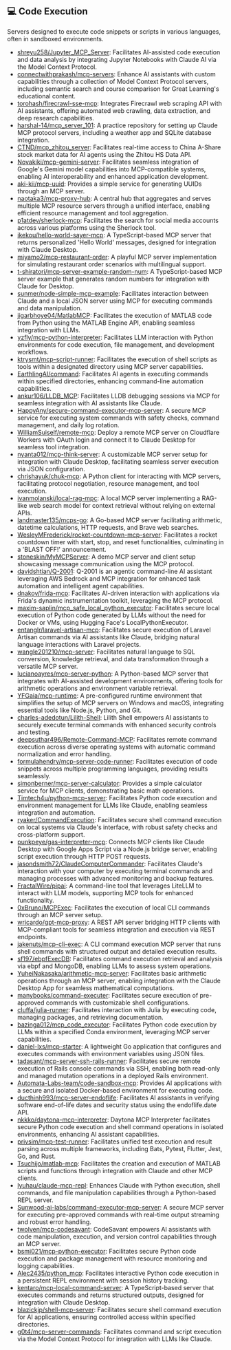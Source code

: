 ## 💻 Code Execution

Servers designed to execute code snippets or scripts in various languages, often in sandboxed environments.

- [shreyu258/Jupyter_MCP_Server](https://github.com/shreyu258/Jupyter_MCP_Server): Facilitates AI-assisted code execution and data analysis by integrating Jupyter Notebooks with Claude AI via the Model Context Protocol.
- [connectwithprakash/mcp-servers](https://github.com/connectwithprakash/mcp-servers): Enhance AI assistants with custom capabilities through a collection of Model Context Protocol servers, including semantic search and course comparison for Great Learning's educational content.
- [torohash/firecrawl-sse-mcp](https://github.com/torohash/firecrawl-sse-mcp): Integrates Firecrawl web scraping API with AI assistants, offering automated web crawling, data extraction, and deep research capabilities.
- [harshal-14/mcp_server_101](https://github.com/harshal-14/mcp_server_101): A practice repository for setting up Claude MCP protocol servers, including a weather app and SQLite database integration.
- [CTND/mcp_zhitou_server](https://github.com/CTND/mcp_zhitou_server): Facilitates real-time access to China A-Share stock market data for AI agents using the Zhitou HS Data API.
- [Novakiki/mcp-gemini-server](https://github.com/Novakiki/mcp-gemini-server): Facilitates seamless integration of Google's Gemini model capabilities into MCP-compatible systems, enabling AI interoperability and enhanced application development.
- [aki-kii/mcp-uuid](https://github.com/aki-kii/mcp-uuid): Provides a simple service for generating UUIDs through an MCP server.
- [naotaka3/mcp-proxy-hub](https://github.com/naotaka3/mcp-proxy-hub): A central hub that aggregates and serves multiple MCP resource servers through a unified interface, enabling efficient resource management and tool aggregation.
- [p1atdev/sherlock-mcp](https://github.com/p1atdev/sherlock-mcp): Facilitates the search for social media accounts across various platforms using the Sherlock tool.
- [ikekou/hello-world-sayer-mcp](https://github.com/ikekou/hello-world-sayer-mcp): A TypeScript-based MCP server that returns personalized 'Hello World' messages, designed for integration with Claude Desktop.
- [miyamo2/mcp-restaurant-order](https://github.com/miyamo2/mcp-restaurant-order): A playful MCP server implementation for simulating restaurant order scenarios with multilingual support.
- [t-shiratori/mcp-server-example-random-num](https://github.com/t-shiratori/mcp-server-example-random-num): A TypeScript-based MCP server example that generates random numbers for integration with Claude for Desktop.
- [sunmer/node-simple-mcp-example](https://github.com/sunmer/node-simple-mcp-example): Facilitates interaction between Claude and a local JSON server using MCP for executing commands and data manipulation.
- [jigarbhoye04/MatlabMCP](https://github.com/jigarbhoye04/MatlabMCP): Facilitates the execution of MATLAB code from Python using the MATLAB Engine API, enabling seamless integration with LLMs.
- [yzfly/mcp-python-interpreter](https://github.com/yzfly/mcp-python-interpreter): Facilitates LLM interaction with Python environments for code execution, file management, and development workflows.
- [ktrysmt/mcp-script-runner](https://github.com/ktrysmt/mcp-script-runner): Facilitates the execution of shell scripts as tools within a designated directory using MCP server capabilities.
- [EarthlingAI/command](https://github.com/EarthlingAI/command): Facilitates AI agents in executing commands within specified directories, enhancing command-line automation capabilities.
- [ankur106/LLDB_MCP](https://github.com/ankur106/LLDB_MCP): Facilitates LLDB debugging sessions via MCP for seamless integration with AI assistants like Claude.
- [HappyAny/secure-command-executor-mcp-server](https://github.com/HappyAny/secure-command-executor-mcp-server): A secure MCP service for executing system commands with safety checks, command management, and daily log rotation.
- [WilliamSuiself/remote-mcp](https://github.com/WilliamSuiself/remote-mcp): Deploy a remote MCP server on Cloudflare Workers with OAuth login and connect it to Claude Desktop for seamless tool integration.
- [nyanta012/mcp-think-server](https://github.com/nyanta012/mcp-think-server): A customizable MCP server setup for integration with Claude Desktop, facilitating seamless server execution via JSON configuration.
- [chrishayuk/chuk-mcp](https://github.com/chrishayuk/chuk-mcp): A Python client for interacting with MCP servers, facilitating protocol negotiation, resource management, and tool execution.
- [ivanmolanski/local-rag-mpc](https://github.com/ivanmolanski/local-rag-mpc): A local MCP server implementing a RAG-like web search model for context retrieval without relying on external APIs.
- [landmaster135/mcps-go](https://github.com/landmaster135/mcps-go): A Go-based MCP server facilitating arithmetic, datetime calculations, HTTP requests, and Brave web searches.
- [WesleyMFrederick/rocket-countdown-mcp-server](https://github.com/WesleyMFrederick/rocket-countdown-mcp-server): Facilitates a rocket countdown timer with start, stop, and reset functionalities, culminating in a 'BLAST OFF!' announcement.
- [stoneskin/MyMCPServer](https://github.com/stoneskin/MyMCPServer): A demo MCP server and client setup showcasing message communication using the MCP protocol.
- [davidshtian/Q-2001](https://github.com/davidshtian/Q-2001): Q-2001 is an agentic command-line AI assistant leveraging AWS Bedrock and MCP integration for enhanced task automation and intelligent agent capabilities.
- [dnakov/frida-mcp](https://github.com/dnakov/frida-mcp): Facilitates AI-driven interaction with applications via Frida's dynamic instrumentation toolkit, leveraging the MCP protocol.
- [maxim-saplin/mcp_safe_local_python_executor](https://github.com/maxim-saplin/mcp_safe_local_python_executor): Facilitates secure local execution of Python code generated by LLMs without the need for Docker or VMs, using Hugging Face's LocalPythonExecutor.
- [entanglr/laravel-artisan-mcp](https://github.com/entanglr/laravel-artisan-mcp): Facilitates secure execution of Laravel Artisan commands via AI assistants like Claude, bridging natural language interactions with Laravel projects.
- [wangle201210/mcp-server](https://github.com/wangle201210/mcp-server): Facilitates natural language to SQL conversion, knowledge retrieval, and data transformation through a versatile MCP server.
- [lucianoayres/mcp-server-python](https://github.com/lucianoayres/mcp-server-python): A Python-based MCP server that integrates with AI-assisted development environments, offering tools for arithmetic operations and environment variable retrieval.
- [YFGaia/mcp-runtime](https://github.com/YFGaia/mcp-runtime): A pre-configured runtime environment that simplifies the setup of MCP servers on Windows and macOS, integrating essential tools like Node.js, Python, and Git.
- [charles-adedotun/Lilith-Shell](https://github.com/charles-adedotun/Lilith-Shell): Lilith Shell empowers AI assistants to securely execute terminal commands with enhanced security controls and testing.
- [deepsuthar496/Remote-Command-MCP](https://github.com/deepsuthar496/Remote-Command-MCP): Facilitates remote command execution across diverse operating systems with automatic command normalization and error handling.
- [formulahendry/mcp-server-code-runner](https://github.com/formulahendry/mcp-server-code-runner): Facilitates execution of code snippets across multiple programming languages, providing results seamlessly.
- [simonberner/mcp-server-calculator](https://github.com/simonberner/mcp-server-calculator): Provides a simple calculator service for MCP clients, demonstrating basic math operations.
- [Timtech4u/python-mcp-server](https://github.com/Timtech4u/python-mcp-server): Facilitates Python code execution and environment management for LLMs like Claude, enabling seamless integration and automation.
- [ryaker/CommandExecution](https://github.com/ryaker/CommandExecution): Facilitates secure shell command execution on local systems via Claude's interface, with robust safety checks and cross-platform support.
- [punkpeye/gas-interpreter-mcp](https://github.com/punkpeye/gas-interpreter-mcp): Connects MCP clients like Claude Desktop with Google Apps Script via a Node.js bridge server, enabling script execution through HTTP POST requests.
- [jasondsmith72/ClaudeComputerCommander](https://github.com/jasondsmith72/ClaudeComputerCommander): Facilitates Claude's interaction with your computer by executing terminal commands and managing processes with advanced monitoring and backup features.
- [FractalWire/pipai](https://github.com/FractalWire/pipai): A command-line tool that leverages LiteLLM to interact with LLM models, supporting MCP tools for enhanced functionality.
- [0xBruno/MCPExec](https://github.com/0xBruno/MCPExec): Facilitates the execution of local CLI commands through an MCP server setup.
- [wricardo/gpt-mcp-proxy](https://github.com/wricardo/gpt-mcp-proxy): A REST API server bridging HTTP clients with MCP-compliant tools for seamless integration and execution via REST endpoints.
- [jakenuts/mcp-cli-exec](https://github.com/jakenuts/mcp-cli-exec): A CLI command execution MCP server that runs shell commands with structured output and detailed execution results.
- [sf197/ebpfExecDB](https://github.com/sf197/ebpfExecDB): Facilitates command execution retrieval and analysis via ebpf and MongoDB, enabling LLMs to assess system operations.
- [YuheiNakasaka/arithmetic-mcp-server](https://github.com/YuheiNakasaka/arithmetic-mcp-server): Facilitates basic arithmetic operations through an MCP server, enabling integration with the Claude Desktop App for seamless mathematical computations.
- [manybooks/command-executer](https://github.com/manybooks/command-executer): Facilitates secure execution of pre-approved commands with customizable shell configurations.
- [cluffa/julia-runner](https://github.com/cluffa/julia-runner): Facilitates interaction with Julia by executing code, managing packages, and retrieving documentation.
- [bazinga012/mcp_code_executor](https://github.com/bazinga012/mcp_code_executor): Facilitates Python code execution by LLMs within a specified Conda environment, leveraging MCP server capabilities.
- [daniel-lxs/mcp-starter](https://github.com/daniel-lxs/mcp-starter): A lightweight Go application that configures and executes commands with environment variables using JSON files.
- [tadasant/mcp-server-ssh-rails-runner](https://github.com/tadasant/mcp-server-ssh-rails-runner): Facilitates secure remote execution of Rails console commands via SSH, enabling both read-only and managed mutation operations in a deployed Rails environment.
- [Automata-Labs-team/code-sandbox-mcp](https://github.com/Automata-Labs-team/code-sandbox-mcp): Provides AI applications with a secure and isolated Docker-based environment for executing code.
- [ducthinh993/mcp-server-endoflife](https://github.com/ducthinh993/mcp-server-endoflife): Facilitates AI assistants in verifying software end-of-life dates and security status using the endoflife.date API.
- [nkkko/daytona-mcp-interpreter](https://github.com/nkkko/daytona-mcp-interpreter): Daytona MCP Interpreter facilitates secure Python code execution and shell command operations in isolated environments, enhancing AI assistant capabilities.
- [privsim/mcp-test-runner](https://github.com/privsim/mcp-test-runner): Facilitates unified test execution and result parsing across multiple frameworks, including Bats, Pytest, Flutter, Jest, Go, and Rust.
- [Tsuchijo/matlab-mcp](https://github.com/Tsuchijo/matlab-mcp): Facilitates the creation and execution of MATLAB scripts and functions through integration with Claude and other MCP clients.
- [lyuhau/claude-mcp-repl](https://github.com/lyuhau/claude-mcp-repl): Enhances Claude with Python execution, shell commands, and file manipulation capabilities through a Python-based REPL server.
- [Sunwood-ai-labs/command-executor-mcp-server](https://github.com/Sunwood-ai-labs/command-executor-mcp-server): A secure MCP server for executing pre-approved commands with real-time output streaming and robust error handling.
- [twolven/mcp-codesavant](https://github.com/twolven/mcp-codesavant): CodeSavant empowers AI assistants with code manipulation, execution, and version control capabilities through an MCP server.
- [bsmi021/mcp-python-executor](https://github.com/bsmi021/mcp-python-executor): Facilitates secure Python code execution and package management with resource monitoring and logging capabilities.
- [Alec2435/python_mcp](https://github.com/Alec2435/python_mcp): Facilitates interactive Python code execution in a persistent REPL environment with session history tracking.
- [kentaro/mcp-local-command-server](https://github.com/kentaro/mcp-local-command-server): A TypeScript-based server that executes commands and returns structured outputs, designed for integration with Claude Desktop.
- [blazickjp/shell-mcp-server](https://github.com/blazickjp/shell-mcp-server): Facilitates secure shell command execution for AI applications, ensuring controlled access within specified directories.
- [g0t4/mcp-server-commands](https://github.com/g0t4/mcp-server-commands): Facilitates command and script execution via the Model Context Protocol for integration with LLMs like Claude.

